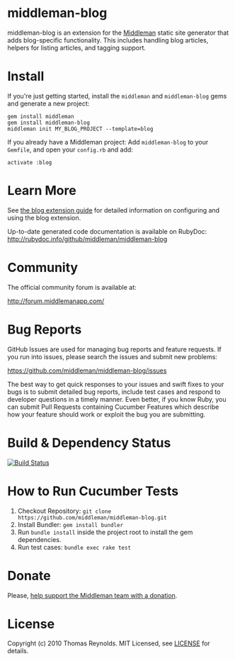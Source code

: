 # middleman-blog

middleman-blog is an extension for the [Middleman](http://middlemanapp.com) static site generator that adds blog-specific functionality. This includes handling blog articles, helpers for listing articles, and tagging support.

# Install
If you're just getting started, install the `middleman` and `middleman-blog` gems and generate a new project:

```
gem install middleman
gem install middleman-blog
middleman init MY_BLOG_PROJECT --template=blog
```

If you already have a Middleman project:
Add `middleman-blog` to your `Gemfile`, and open your `config.rb` and add:

```
activate :blog
```

# Learn More

See [the blog extension guide](http://middlemanapp.com/extensions/blog/) for detailed information on configuring and using the blog extension.

Up-to-date generated code documentation is available on RubyDoc: 
http://rubydoc.info/github/middleman/middleman-blog

# Community

The official community forum is available at:

  http://forum.middlemanapp.com/

# Bug Reports

GitHub Issues are used for managing bug reports and feature requests. If you run into issues, please search the issues and submit new problems:

https://github.com/middleman/middleman-blog/issues

The best way to get quick responses to your issues and swift fixes to your bugs is to submit detailed bug reports, include test cases and respond to developer questions in a timely manner. Even better, if you know Ruby, you can submit Pull Requests containing Cucumber Features which describe how your feature should work or exploit the bug you are submitting.

# Build & Dependency Status

[![Build Status](https://travis-ci.org/middleman/middleman-blog.png)](https://travis-ci.org/middleman/middleman-blog)

# How to Run Cucumber Tests

1. Checkout Repository: `git clone https://github.com/middleman/middleman-blog.git`
2. Install Bundler: `gem install bundler`
3. Run `bundle install` inside the project root to install the gem dependencies.
4. Run test cases: `bundle exec rake test`

# Donate

Please, [help support the Middleman team with a donation](https://spb.io/s/4dXbHBorC3).

# License

Copyright (c) 2010 Thomas Reynolds. MIT Licensed, see [LICENSE] for details.

[LICENSE]: https://github.com/middleman/middleman-blog/blob/master/LICENSE
